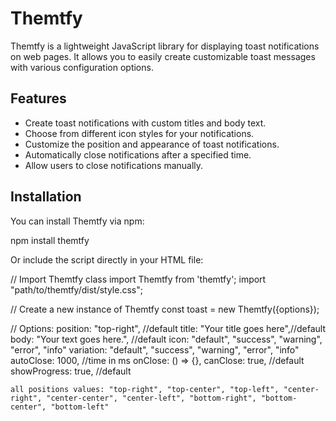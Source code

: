 # Themtfy
Themtfy is a lightweight JavaScript library for displaying toast notifications on web pages. It allows you to easily create customizable toast messages with various configuration options.

## Features

- Create toast notifications with custom titles and body text.
- Choose from different icon styles for your notifications.
- Customize the position and appearance of toast notifications.
- Automatically close notifications after a specified time.
- Allow users to close notifications manually.

## Installation

You can install Themtfy via npm:

npm install themtfy


Or include the script directly in your HTML file:

<script src="path/to/themtfy.js"></script>

// Import Themtfy class
import Themtfy from 'themtfy';
import "path/to/themtfy/dist/style.css";

// Create a new instance of Themtfy
const toast = new Themtfy({options});


// Options:
    position: "top-right", //default
    title: "Your title goes here",//default
    body: "Your text goes here.", //default
    icon: "default", "success", "warning", "error", "info"
    variation: "default", "success", "warning", "error", "info"
    autoClose: 1000, //time in ms
    onClose: () => {},
    canClose: true, //default
    showProgress: true, //default

    all positions values: "top-right", "top-center", "top-left", "center-right", "center-center", "center-left", "bottom-right", "bottom-center", "bottom-left"